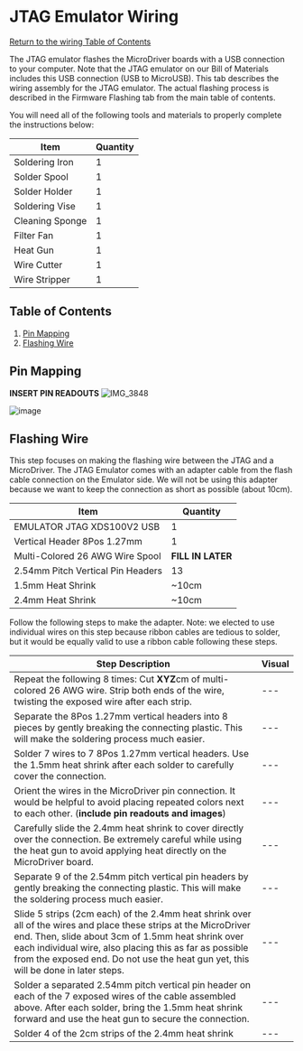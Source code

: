 # JTAG Emulator Wiring
[Return to the wiring Table of Contents](https://github.com/EmiliaPsacharopoulos/Quadruped-8dof-Robot/tree/main/Wiring#table-of-contents)

The JTAG emulator flashes the MicroDriver boards with a USB connection to your computer. Note that the JTAG emulator on our Bill of Materials includes this USB connection (USB to MicroUSB). This tab describes the wiring assembly for the JTAG emulator. The actual flashing process is described in the Firmware Flashing tab from the main table of contents. 

You will need all of the following tools and materials to properly complete the instructions below:

| Item | Quantity | 
| --- | --- |
| Soldering Iron | 1 |
| Solder Spool | 1 |
| Solder Holder | 1 |
| Soldering Vise | 1 |
| Cleaning Sponge | 1 |
| Filter Fan | 1 |
| Heat Gun | 1 |
| Wire Cutter | 1 |
| Wire Stripper | 1 |



## Table of Contents
1. [Pin Mapping](https://github.com/EmiliaPsacharopoulos/Quadruped-8dof-Robot/blob/main/Wiring/JTAG%20Emulator%20Wiring/README.md#pin-mapping)
2. [Flashing Wire](https://github.com/EmiliaPsacharopoulos/Quadruped-8dof-Robot/tree/main/Wiring/JTAG%20Emulator%20Wiring#flashing-wire)

## Pin Mapping
**INSERT PIN READOUTS**
![IMG_3848](https://user-images.githubusercontent.com/84528674/119847684-30276180-bed9-11eb-9b2a-64afcdeaa6c6.jpg)

![image](https://user-images.githubusercontent.com/84528674/119844406-67484380-bed6-11eb-8c5e-64900b046b1f.png)



## Flashing Wire

This step focuses on making the flashing wire between the JTAG and a MicroDriver. The JTAG Emulator comes with an adapter cable from the flash cable connection on the Emulator side. We will not be using this adapter because we want to keep the connection as short as possible (about 10cm). 

| Item | Quantity | 
| --- | --- |
| EMULATOR JTAG XDS100V2 USB | 1 |
| Vertical Header 8Pos 1.27mm | 1 |
| Multi-Colored 26 AWG Wire Spool | **FILL IN LATER** |
| 2.54mm Pitch Vertical Pin Headers | 13 |
| 1.5mm Heat Shrink | ~10cm |
| 2.4mm Heat Shrink | ~10cm |


Follow the following steps to make the adapter. Note: we elected to use individual wires on this step because ribbon cables are tedious to solder, but it would be equally valid to use a ribbon cable following these steps.

| Step Description | Visual | 
| --- | --- |
| Repeat the following 8 times: Cut **XYZ**cm of multi-colored 26 AWG wire. Strip both ends of the wire, twisting the exposed wire after each strip. | --- |
| Separate the 8Pos 1.27mm vertical headers into 8 pieces by gently breaking the connecting plastic. This will make the soldering process much easier. | --- |
| Solder 7 wires to 7 8Pos 1.27mm vertical headers. Use the 1.5mm heat shrink after each solder to carefully cover the connection. | --- |
| Orient the wires in the MicroDriver pin connection. It would be helpful to avoid placing repeated colors next to each other. (**include pin readouts and images**) | --- |
| Carefully slide the 2.4mm heat shrink to cover directly over the connection. Be extremely careful while using the heat gun to avoid applying heat directly on the MicroDriver board. | --- |
| Separate 9 of the 2.54mm pitch vertical pin headers by gently breaking the connecting plastic. This will make the soldering process much easier. | --- |
| Slide 5 strips (2cm each) of the 2.4mm heat shrink over all of the wires and place these strips at the MicroDriver end. Then, slide about 3cm of 1.5mm heat shrink over each individual wire, also placing this as far as possible from the exposed end. Do not use the heat gun yet, this will be done in later steps. | --- |
| Solder a separated 2.54mm pitch vertical pin header on each of the 7 exposed wires of the cable assembled above. After each solder, bring the 1.5mm heat shrink forward and use the heat gun to secure the connection. | --- |
| Solder 4 of the 2cm strips of the  2.4mm heat shrink  | --- |

